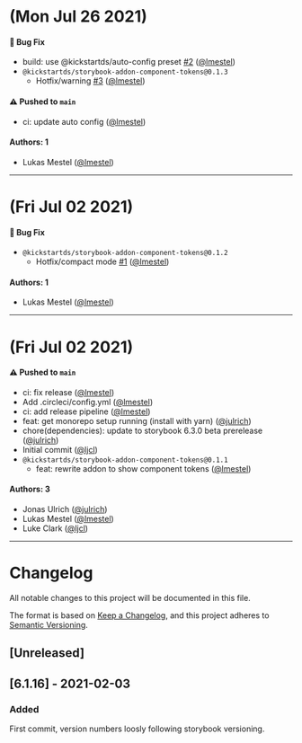 # (Mon Jul 26 2021)

#### 🐛 Bug Fix

- build: use @kickstartds/auto-config preset [#2](https://github.com/kickstartDS/storybook-addon-component-tokens/pull/2) ([@lmestel](https://github.com/lmestel))
- `@kickstartds/storybook-addon-component-tokens@0.1.3`
  - Hotfix/warning [#3](https://github.com/kickstartDS/storybook-addon-component-tokens/pull/3) ([@lmestel](https://github.com/lmestel))

#### ⚠️ Pushed to `main`

- ci: update auto config ([@lmestel](https://github.com/lmestel))

#### Authors: 1

- Lukas Mestel ([@lmestel](https://github.com/lmestel))

---

# (Fri Jul 02 2021)

#### 🐛 Bug Fix

- `@kickstartds/storybook-addon-component-tokens@0.1.2`
  - Hotfix/compact mode [#1](https://github.com/kickstartDS/storybook-addon-component-tokens/pull/1) ([@lmestel](https://github.com/lmestel))

#### Authors: 1

- Lukas Mestel ([@lmestel](https://github.com/lmestel))

---

# (Fri Jul 02 2021)

#### ⚠️ Pushed to `main`

- ci: fix release ([@lmestel](https://github.com/lmestel))
- Add .circleci/config.yml ([@lmestel](https://github.com/lmestel))
- ci: add release pipeline ([@lmestel](https://github.com/lmestel))
- feat: get monorepo setup running (install with yarn) ([@julrich](https://github.com/julrich))
- chore(dependencies): update to storybook 6.3.0 beta prerelease ([@julrich](https://github.com/julrich))
- Initial commit ([@ljcl](https://github.com/ljcl))
- `@kickstartds/storybook-addon-component-tokens@0.1.1`
  - feat: rewrite addon to show component tokens ([@lmestel](https://github.com/lmestel))

#### Authors: 3

- Jonas Ulrich ([@julrich](https://github.com/julrich))
- Lukas Mestel ([@lmestel](https://github.com/lmestel))
- Luke Clark ([@ljcl](https://github.com/ljcl))

---

# Changelog

All notable changes to this project will be documented in this file.

The format is based on [Keep a Changelog](https://keepachangelog.com/en/1.0.0/),
and this project adheres to [Semantic Versioning](https://semver.org/spec/v2.0.0.html).

## [Unreleased]

## [6.1.16] - 2021-02-03

### Added

First commit, version numbers loosly following storybook versioning.
